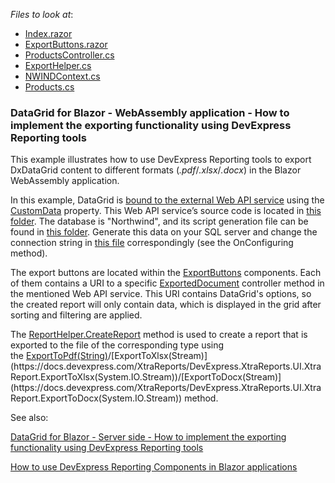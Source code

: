 *Files to look at*:

* [Index.razor](./CS/DxDataGridExportingWithReportsClientBlazor/DxDataGridExportingWithReportsClientBlazor/Pages/Index.razor)
* [ExportButtons.razor](./CS/DxDataGridExportingWithReportsClientBlazor/DxDataGridExportingWithReportsClientBlazor/Components/ExportButtons.razor)
* [ProductsController.cs](./CS/DataSourceWebApi/DataSourceWebApi/Controllers/ProductsController.cs)
* [ExportHelper.cs](./CS/DataSourceWebApi/DataSourceWebApi/Services/ExportHelper.cs)
* [NWINDContext.cs](./CS/DataSourceWebApi/DataSourceWebApi/Models/NWINDContext.cs)
* [Products.cs](./CS/DataSourceWebApi/DataSourceWebApi/Models/Products.cs)

### DataGrid for Blazor - WebAssembly application - How to implement the exporting functionality using DevExpress Reporting tools 

This example illustrates how to use DevExpress Reporting tools to export DxDataGrid content to different formats (*.pdf*/*.xlsx*/*.docx*) in the Blazor WebAssembly application.

In this example, DataGrid is [bound to the external Web API service](./CS/DxDataGridExportingWithReportsClientBlazor/DxDataGridExportingWithReportsClientBlazor/Pages/Index.razor#L26) using the [CustomData](https://docs.devexpress.com/Blazor/DevExpress.Blazor.DxDataGrid-1.CustomData) property. This Web API service’s source code is located in [this folder](./CS/DataSourceWebApi/DataSourceWebApi). The database is "Northwind", and its script generation file can be found in [this folder](./CS/DataSourceWebApi/DataSourceWebApi/DBBackup). Generate this data on your SQL server and change the connection string in [this file](./CS/DataSourceWebApi/DataSourceWebApi/Models/NWINDContext.cs) correspondingly (see the OnConfiguring method).

The export buttons are located within the [ExportButtons](./CS/DxDataGridExportingWithReportsClientBlazor/DxDataGridExportingWithReportsClientBlazor/Components/ExportButtons.razor) components. Each of them contains a URI to a specific [ExportedDocument](./CS/DataSourceWebApi/DataSourceWebApi/Controllers/ProductsController.cs#L34) controller method in the mentioned Web API service. This URI contains DataGrid's options, so the created report will only contain data, which is displayed in the grid after sorting and filtering are applied.

The [ReportHelper.CreateReport](./CS/DataSourceWebApi/DataSourceWebApi/Services/ExportHelper.cs#L35) method is used to create a report that is exported to the file of the corresponding type using the [ExportToPdf(String)](https://docs.devexpress.com/XtraReports/DevExpress.XtraReports.UI.XtraReport.ExportToPdf(System.String))/[ExportToXlsx(Stream)](https://docs.devexpress.com/XtraReports/DevExpress.XtraReports.UI.XtraReport.ExportToXlsx(System.IO.Stream))/[ExportToDocx(Stream)](https://docs.devexpress.com/XtraReports/DevExpress.XtraReports.UI.XtraReport.ExportToDocx(System.IO.Stream)) method.

See also:

[DataGrid for Blazor - Server side - How to implement the exporting functionality using DevExpress Reporting tools](https://supportcenter.devexpress.com/ticket/details/t854755/datagrid-for-blazor-server-side-how-to-implement-the-exporting-functionality-using)

[How to use DevExpress Reporting Components in Blazor applications](https://supportcenter.devexpress.com/ticket/details/t834711/how-to-use-devexpress-reporting-components-in-blazor-applications)

